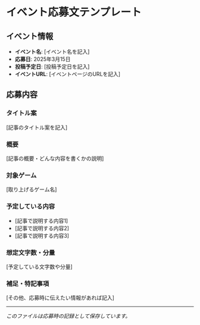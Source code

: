 # イベント応募文テンプレート

## イベント情報
- **イベント名**: [イベント名を記入]
- **応募日**: 2025年3月15日
- **投稿予定日**: [投稿予定日を記入]
- **イベントURL**: [イベントページのURLを記入]

## 応募内容

### タイトル案
[記事のタイトル案を記入]

### 概要
[記事の概要・どんな内容を書くかの説明]

### 対象ゲーム
[取り上げるゲーム名]

### 予定している内容
- [記事で説明する内容1]
- [記事で説明する内容2]
- [記事で説明する内容3]

### 想定文字数・分量
[予定している文字数や分量]

### 補足・特記事項
[その他、応募時に伝えたい情報があれば記入]

---

*このファイルは応募時の記録として保存しています。*